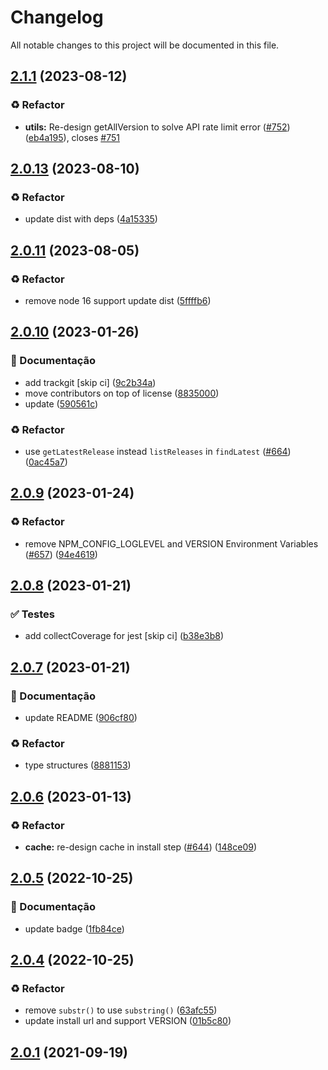 # Changelog

All notable changes to this project will be documented in this file.

## [2.1.1](https://github.com/Teakowa/setup-serverless/compare/v2.1.0...v2.1.1) (2023-08-12)


### :recycle: Refactor

* **utils:** Re-design getAllVersion to solve API rate limit error ([#752](https://github.com/Teakowa/setup-serverless/issues/752)) ([eb4a195](https://github.com/Teakowa/setup-serverless/commit/eb4a195482aefd444786a7a0456a8753628b617f)), closes [#751](https://github.com/Teakowa/setup-serverless/issues/751)

## [2.0.13](https://github.com/Teakowa/setup-serverless/compare/v2.0.12...v2.0.13) (2023-08-10)


### :recycle: Refactor

* update dist with deps ([4a15335](https://github.com/Teakowa/setup-serverless/commit/4a15335e88293ef2daa8262df2ef617c93ee1bd7))

## [2.0.11](https://github.com/Teakowa/setup-serverless/compare/v2.0.10...v2.0.11) (2023-08-05)


### :recycle: Refactor

* remove node 16 support update dist ([5ffffb6](https://github.com/Teakowa/setup-serverless/commit/5ffffb6a6890bff2e509c4672fff23889031c3f4))

## [2.0.10](https://github.com/Teakowa/setup-serverless/compare/v2.0.9...v2.0.10) (2023-01-26)


### :memo: Documentação

* add trackgit [skip ci] ([9c2b34a](https://github.com/Teakowa/setup-serverless/commit/9c2b34adf5d3fee380748c80a15930902fa2f7ac))
* move contributors on top of license ([8835000](https://github.com/Teakowa/setup-serverless/commit/8835000aed5a70325771a78a7aa5afdfee29cc5a))
* update ([590561c](https://github.com/Teakowa/setup-serverless/commit/590561c700b6fa67599c5a254778bde1f8f2562f))


### :recycle: Refactor

* use `getLatestRelease` instead `listReleases` in `findLatest` ([#664](https://github.com/Teakowa/setup-serverless/issues/664)) ([0ac45a7](https://github.com/Teakowa/setup-serverless/commit/0ac45a7ab4d7705dbf4d5a255bec50ee38155bce))

## [2.0.9](https://github.com/Teakowa/setup-serverless/compare/v2.0.8...v2.0.9) (2023-01-24)


### :recycle: Refactor

* remove NPM_CONFIG_LOGLEVEL and VERSION Environment Variables ([#657](https://github.com/Teakowa/setup-serverless/issues/657)) ([94e4619](https://github.com/Teakowa/setup-serverless/commit/94e461963d18efd446fdc825d5bbea9cafd13f00))

## [2.0.8](https://github.com/Teakowa/setup-serverless/compare/v2.0.7...v2.0.8) (2023-01-21)


### :white_check_mark: Testes

* add collectCoverage for jest [skip ci] ([b38e3b8](https://github.com/Teakowa/setup-serverless/commit/b38e3b88063cb82d30115f7bd8102fffe7521bfe))

## [2.0.7](https://github.com/Teakowa/setup-serverless/compare/v2.0.6...v2.0.7) (2023-01-21)


### :memo: Documentação

* update README ([906cf80](https://github.com/Teakowa/setup-serverless/commit/906cf80bec2f9970774536d75f0fd1485913325d))


### :recycle: Refactor

* type structures ([8881153](https://github.com/Teakowa/setup-serverless/commit/88811539aa11f1bf3c56addd921d82f72c0d08ec))

## [2.0.6](https://github.com/Teakowa/setup-serverless/compare/v2.0.5...v2.0.6) (2023-01-13)


### :recycle: Refactor

* **cache:** re-design cache in install step ([#644](https://github.com/Teakowa/setup-serverless/issues/644)) ([148ce09](https://github.com/Teakowa/setup-serverless/commit/148ce09100c79715521d2f40b101d7109f9f281d))

## [2.0.5](https://github.com/Teakowa/setup-serverless/compare/v2.0.4...v2.0.5) (2022-10-25)


### :memo: Documentação

* update badge ([1fb84ce](https://github.com/Teakowa/setup-serverless/commit/1fb84ce1001518fce2d6f30ff1d4c475b9a35e06))

## [2.0.4](https://github.com/Teakowa/setup-serverless/compare/v2.0.3...v2.0.4) (2022-10-25)


### :recycle: Refactor

* remove `substr()` to use `substring()` ([63afc55](https://github.com/Teakowa/setup-serverless/commit/63afc55e182b4e3a8cf80da5f57353722c172692))
* update install url and support VERSION ([01b5c80](https://github.com/Teakowa/setup-serverless/commit/01b5c80626c12a5fb6d23a068968bc9a3da85910))

## [2.0.1](https://github.com/Teakowa/setup-serverless/compare/v2.0.0...v2.0.1) (2021-09-19)
